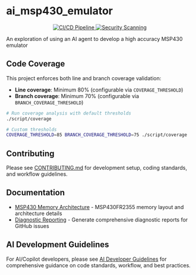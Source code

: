 # ai_msp430_emulator

<p align="center">
  <a href="https://github.com/grahame-white/ai_msp430_emulator/actions/workflows/ci.yml">
    <img src="https://github.com/grahame-white/ai_msp430_emulator/workflows/CI%2FCD%20Pipeline/badge.svg" alt="CI/CD Pipeline">
  </a>
  <a href="https://github.com/grahame-white/ai_msp430_emulator/actions/workflows/security.yml">
    <img src="https://github.com/grahame-white/ai_msp430_emulator/workflows/Security%20Scanning/badge.svg"
         alt="Security Scanning">
  </a>
</p>

An exploration of using an AI agent to develop a high accuracy MSP430 emulator

## Code Coverage

This project enforces both line and branch coverage validation:
- **Line coverage**: Minimum 80% (configurable via `COVERAGE_THRESHOLD`)
- **Branch coverage**: Minimum 70% (configurable via `BRANCH_COVERAGE_THRESHOLD`)

```bash
# Run coverage analysis with default thresholds
./script/coverage

# Custom thresholds
COVERAGE_THRESHOLD=85 BRANCH_COVERAGE_THRESHOLD=75 ./script/coverage
```

## Contributing

Please see [CONTRIBUTING.md](CONTRIBUTING.md) for development setup, coding standards, and workflow guidelines.

## Documentation

- [MSP430 Memory Architecture](docs/MSP430_MEMORY_ARCHITECTURE.md) - MSP430FR2355 memory layout and architecture details
- [Diagnostic Reporting](docs/DiagnosticReporting.md) - Generate comprehensive diagnostic reports for GitHub issues

## AI Development Guidelines

For AI/Copilot developers, please see [AI Developer Guidelines](.github/copilot-instructions.md) for
comprehensive guidance on code standards, workflow, and best practices.
